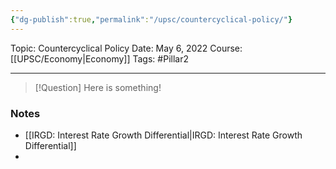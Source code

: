```yaml
---
{"dg-publish":true,"permalink":"/upsc/countercyclical-policy/"}
---
```


Topic: Countercyclical Policy
Date: May 6, 2022
Course: [[UPSC/Economy\|Economy]]
Tags: #Pillar2 

---

> [!Question]
> Here is something! 


### Notes
- [[IRGD: Interest Rate Growth Differential\|IRGD: Interest Rate Growth Differential]]
- 



